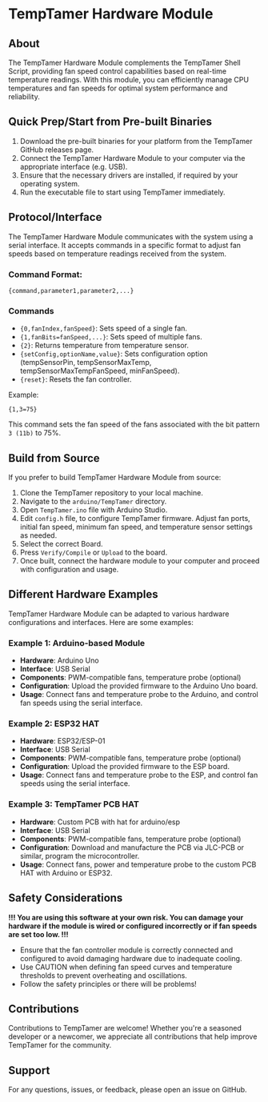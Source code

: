 # TempTamer Hardware Module

## About

The TempTamer Hardware Module complements the TempTamer Shell Script, providing fan speed control capabilities based on real-time temperature readings.
With this module, you can efficiently manage CPU temperatures and fan speeds for optimal system performance and reliability.

## Quick Prep/Start from Pre-built Binaries

1. Download the pre-built binaries for your platform from the TempTamer GitHub releases page.
2. Connect the TempTamer Hardware Module to your computer via the appropriate interface (e.g. USB).
3. Ensure that the necessary drivers are installed, if required by your operating system.
4. Run the executable file to start using TempTamer immediately.

## Protocol/Interface

The TempTamer Hardware Module communicates with the system using a serial interface.
It accepts commands in a specific format to adjust fan speeds based on temperature readings received from the system.

### Command Format:

```
{command,parameter1,parameter2,...}
```

### Commands

- `{0,fanIndex,fanSpeed}`: Sets speed of a single fan.
- `{1,fanBits=fanSpeed,...}`: Sets speed of multiple fans.
- `{2}`: Returns temperature from temperature sensor.
- `{setConfig,optionName,value}`: Sets configuration option (tempSensorPin, tempSensorMaxTemp, tempSensorMaxTempFanSpeed, minFanSpeed).
- `{reset}`: Resets the fan controller.

Example:
```
{1,3=75}
```

This command sets the fan speed of the fans associated with the bit pattern `3 (11b)` to 75%.

## Build from Source

If you prefer to build TempTamer Hardware Module from source:
1. Clone the TempTamer repository to your local machine.
2. Navigate to the `arduino/TempTamer` directory.
3. Open `TempTamer.ino` file with Arduino Studio.
4. Edit `config.h` file, to configure TempTamer firmware. Adjust fan ports, initial fan speed, minimum fan speed, and temperature sensor settings as needed.
5. Select the correct Board.
6. Press `Verify/Compile` or `Upload` to the board.
7. Once built, connect the hardware module to your computer and proceed with configuration and usage.


## Different Hardware Examples

TempTamer Hardware Module can be adapted to various hardware configurations and interfaces. Here are some examples:

### Example 1: Arduino-based Module

- **Hardware**: Arduino Uno
- **Interface**: USB Serial
- **Components**: PWM-compatible fans, temperature probe (optional)
- **Configuration**: Upload the provided firmware to the Arduino Uno board.
- **Usage**: Connect fans and temperature probe to the Arduino, and control fan speeds using the serial interface.

### Example 2: ESP32 HAT

- **Hardware**: ESP32/ESP-01
- **Interface**: USB Serial
- **Components**: PWM-compatible fans, temperature probe (optional)
- **Configuration**: Upload the provided firmware to the ESP board.
- **Usage**: Connect fans and temperature probe to the ESP, and control fan speeds using the serial interface.

### Example 3: TempTamer PCB HAT

- **Hardware**: Custom PCB with hat for arduino/esp
- **Interface**: USB Serial
- **Components**: PWM-compatible fans, temperature probe (optional)
- **Configuration**: Download and manufacture the PCB via JLC-PCB or similar, program the microcontroller.
- **Usage**: Connect fans, power and temperature probe to the custom PCB HAT with Arduino or ESP32. 

## Safety Considerations

**!!! You are using this software at your own risk. You can damage your hardware if the module is wired or configured incorrectly or if fan speeds are set too low. !!!**

- Ensure that the fan controller module is correctly connected and configured to avoid damaging hardware due to inadequate cooling.
- Use CAUTION when defining fan speed curves and temperature thresholds to prevent overheating and oscillations.
- Follow the safety principles or there will be problems!

## Contributions

Contributions to TempTamer are welcome!
Whether you're a seasoned developer or a newcomer, we appreciate all contributions that help improve TempTamer for the community.

## Support

For any questions, issues, or feedback, please open an issue on GitHub.
